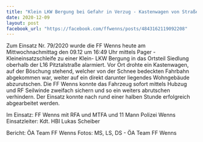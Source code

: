 ```yaml
---
title: "Klein LKW Bergung bei Gefahr in Verzug - Kastenwagen von Straße abgekommen"
date: 2020-12-09
layout: post
facebook_url: "https://facebook.com/ffwenns/posts/4843162119092208"
---
```


Zum Einsatz Nr. 79/2020 wurde die FF Wenns heute am Mittwochnachmittag den 09.12 um 16:49 Uhr mittels Pager - Kleineinsatzschleife zu einer Klein- LKW Bergung in das Ortsteil Siedlung oberhalb der L16 Pitztalstraße alarmiert. Vor Ort drohte ein Kastenwagen, auf der Böschung stehend, welcher von der Schnee bedeckten Fahrbahn abgekommen war, weiter auf ein direkt darunter liegendes Wohngebäude abzurutschen. Die FF Wenns konnte das Fahrzeug sofort mittels Hubzug und RF Seilwinde zweifach sichern und so ein weiters abrutschen verhindern. Der Einsatz konnte nach rund einer halben Stunde erfolgreich abgearbeitet werden. 

Im Einsatz:
FF Wenns mit RFA und MTFA und 11 Mann
Polizei Wenns
Einsatzleiter: Kdt. HBI Lukas Scheiber

Bericht: ÖA Team FF Wenns
Fotos: MS, LS, DS - ÖA Team FF Wenns